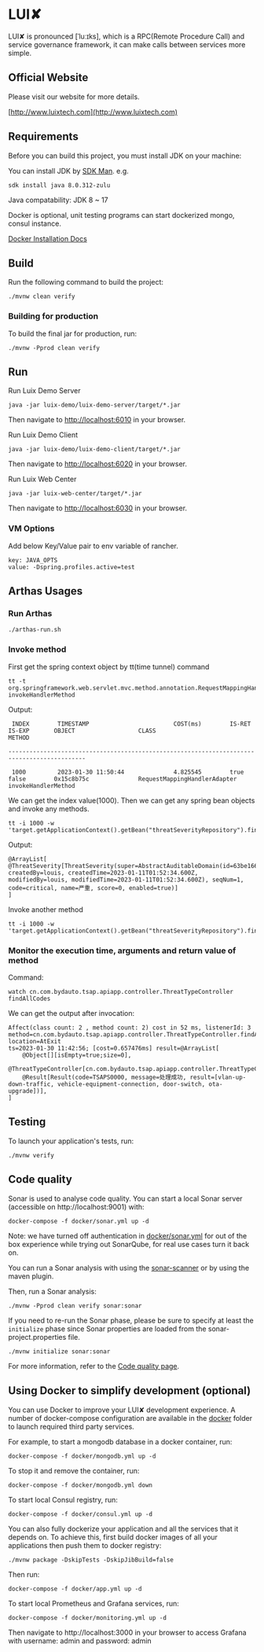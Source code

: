 # LUI️✘

LUI️✘ is pronounced [ˈluːɪks], which is a RPC(Remote Procedure Call) and service governance framework, it can make calls between services more simple.

## Official Website
Please visit our website for more details.

[http://www.luixtech.com](http://www.luixtech.com)


## Requirements

Before you can build this project, you must install JDK on your machine:

You can install JDK by [SDK Man](https://sdkman.io/install). e.g.

```
sdk install java 8.0.312-zulu
```

Java compatability: JDK 8 ~ 17

Docker is optional, unit testing programs can start dockerized mongo, consul instance.

[Docker Installation Docs](https://docs.docker.com/engine/install)

## Build

Run the following command to build the project:

```
./mvnw clean verify
```

### Building for production

To build the final jar for production, run:

```
./mvnw -Pprod clean verify
```

## Run

Run Luix Demo Server
```
java -jar luix-demo/luix-demo-server/target/*.jar
```

Then navigate to [http://localhost:6010](http://localhost:6010) in your browser.

Run Luix Demo Client

```
java -jar luix-demo/luix-demo-client/target/*.jar
```

Then navigate to [http://localhost:6020](http://localhost:6020) in your browser.

Run Luix Web Center

```
java -jar luix-web-center/target/*.jar
```

Then navigate to [http://localhost:6030](http://localhost:6030) in your browser.

### VM Options
Add below Key/Value pair to env variable of rancher.
```
key: JAVA_OPTS
value: -Dspring.profiles.active=test
```

## Arthas Usages
### Run Arthas
```
./arthas-run.sh
```

### Invoke method
First get the spring context object by tt(time tunnel) command
```
tt -t org.springframework.web.servlet.mvc.method.annotation.RequestMappingHandlerAdapter invokeHandlerMethod
```
Output:
```
 INDEX        TIMESTAMP                        COST(ms)        IS-RET       IS-EXP       OBJECT                  CLASS                                            METHOD

--------------------------------------------------------------------------------------------

 1000         2023-01-30 11:50:44              4.825545        true         false        0x15c8b75c              RequestMappingHandlerAdapter                     invokeHandlerMethod
```
We can get the index value(1000). Then we can get any spring bean objects and invoke any methods.
```
tt -i 1000 -w 'target.getApplicationContext().getBean("threatSeverityRepository").findAll()'
```
Output:
```
@ArrayList[
@ThreatSeverity[ThreatSeverity(super=AbstractAuditableDomain(id=63be1662832439552abfd384, createdBy=louis, createdTime=2023-01-11T01:52:34.600Z, modifiedBy=louis, modifiedTime=2023-01-11T01:52:34.600Z), seqNum=1, code=critical, name=严重, score=0, enabled=true)]
]
```
Invoke another method
```
tt -i 1000 -w 'target.getApplicationContext().getBean("threatSeverityRepository").findById("63be1662832439552abfd384")'
```

### Monitor the execution time, arguments and return value of method
Command:
```
watch cn.com.bydauto.tsap.apiapp.controller.ThreatTypeController findAllCodes
```
We can get the output after invocation:
```
Affect(class count: 2 , method count: 2) cost in 52 ms, listenerId: 3
method=cn.com.bydauto.tsap.apiapp.controller.ThreatTypeController.findAllCodes location=AtExit
ts=2023-01-30 11:42:56; [cost=0.657476ms] result=@ArrayList[
    @Object[][isEmpty=true;size=0],
    @ThreatTypeController[cn.com.bydauto.tsap.apiapp.controller.ThreatTypeController@10f192d8],
    @Result[Result(code=TSAPS0000, message=处理成功, result=[vlan-up-down-traffic, vehicle-equipment-connection, door-switch, ota-upgrade])],
]
```

## Testing

To launch your application's tests, run:

```
./mvnw verify
```

## Code quality

Sonar is used to analyse code quality. You can start a local Sonar server (accessible on http://localhost:9001) with:

```
docker-compose -f docker/sonar.yml up -d
```

Note: we have turned off authentication in [docker/sonar.yml](docker/sonar.yml) for out of the box experience while trying out SonarQube, for real use cases turn it back on.

You can run a Sonar analysis with using the [sonar-scanner](https://docs.sonarqube.org/display/SCAN/Analyzing+with+SonarQube+Scanner) or by using the maven plugin.

Then, run a Sonar analysis:

```
./mvnw -Pprod clean verify sonar:sonar
```

If you need to re-run the Sonar phase, please be sure to specify at least the `initialize` phase since Sonar properties are loaded from the sonar-project.properties file.

```
./mvnw initialize sonar:sonar
```

For more information, refer to the [Code quality page][].

## Using Docker to simplify development (optional)

You can use Docker to improve your LUI️✘ development experience. A number of docker-compose configuration are available in the [docker](docker) folder to launch required third party services.

For example, to start a mongodb database in a docker container, run:

```
docker-compose -f docker/mongodb.yml up -d
```

To stop it and remove the container, run:

```
docker-compose -f docker/mongodb.yml down
```

To start local Consul registry, run:
```
docker-compose -f docker/consul.yml up -d
```

You can also fully dockerize your application and all the services that it depends on.
To achieve this, first build docker images of all your applications then push them to docker registry:

```
./mvnw package -DskipTests -DskipJibBuild=false
```

Then run:

```
docker-compose -f docker/app.yml up -d
```

To start local Prometheus and Grafana services, run:
```
docker-compose -f docker/monitoring.yml up -d
```
Then navigate to http://localhost:3000 in your browser to access Grafana with username: admin and password: admin

[jhipster homepage and latest documentation]: https://www.jhipster.tech
[jhipster 7.4.0 archive]: https://www.jhipster.tech/documentation-archive/v7.4.0
[using jhipster in development]: https://www.jhipster.tech/documentation-archive/v7.4.0/development/
[using docker and docker-compose]: https://www.jhipster.tech/documentation-archive/v7.4.0/docker-compose
[using jhipster in production]: https://www.jhipster.tech/documentation-archive/v7.4.0/production/
[running tests page]: https://www.jhipster.tech/documentation-archive/v7.4.0/running-tests/
[code quality page]: https://www.jhipster.tech/documentation-archive/v7.4.0/code-quality/
[setting up continuous integration]: https://www.jhipster.tech/documentation-archive/v7.4.0/setting-up-ci/
[node.js]: https://nodejs.org/
[npm]: https://www.npmjs.com/
[webpack]: https://webpack.github.io/
[browsersync]: https://www.browsersync.io/
[jest]: https://facebook.github.io/jest/
[leaflet]: https://leafletjs.com/
[definitelytyped]: https://definitelytyped.org/
[angular cli]: https://cli.angular.io/
